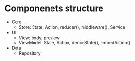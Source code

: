 # Componenets structure

- Core
    - Store: State, Action, reducer(), middleware(), Service
- UI
    - View: body, preview
    - ViewModel: State, Action, dericeState(), embedAction()
- Data
    - Repository